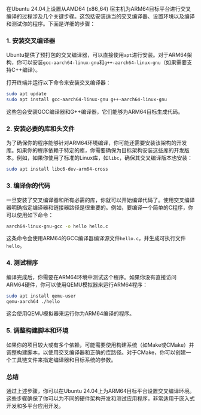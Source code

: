 在Ubuntu 24.04上设置从AMD64 (x86_64) 宿主机为ARM64目标平台进行交叉编译的过程涉及几个关键步骤。这包括安装适当的交叉编译器、设置环境以及编译和测试你的程序。下面是详细的步骤：

### 1. 安装交叉编译器

Ubuntu提供了预打包的交叉编译器，可以直接使用`apt`进行安装。对于ARM64架构，你可以安装`gcc-aarch64-linux-gnu`和`g++-aarch64-linux-gnu`（如果需要支持C++编译）。

打开终端并运行以下命令来安装交叉编译器：

```bash
sudo apt update
sudo apt install gcc-aarch64-linux-gnu g++-aarch64-linux-gnu
```

这些包会安装GCC编译器和G++编译器，它们能够为ARM64目标生成代码。

### 2. 安装必要的库和头文件

为了确保你的程序能够针对ARM64环境编译，你可能还需要安装该架构的开发库。如果你的程序依赖于特定的库，你需要确保为目标架构安装这些库的开发版本。例如，如果你使用了标准的Linux库，如`libc`，确保其交叉编译版本也安装：

```bash
sudo apt install libc6-dev-arm64-cross
```

### 3. 编译你的代码

一旦安装了交叉编译器和所有必需的库，你就可以开始编译代码了。使用交叉编译器明确指定编译器和链接器路径是很重要的。例如，要编译一个简单的C程序，你可以使用如下命令：

```bash
aarch64-linux-gnu-gcc -o hello hello.c
```

这条命令会使用ARM64的GCC编译器编译源文件`hello.c`，并生成可执行文件`hello`。

### 4. 测试程序

编译完成后，你需要在ARM64环境中测试这个程序。如果你没有直接访问ARM64硬件，你可以使用QEMU模拟器来运行ARM64程序：

```bash
sudo apt install qemu-user
qemu-aarch64 ./hello
```

这会使用QEMU模拟器来运行你为ARM64编译的程序。

### 5. 调整构建脚本和环境

如果你的项目较大或有多个依赖，可能需要使用构建系统（如Make或CMake）并调整构建脚本，以使用交叉编译器和正确的库路径。对于CMake，你可以创建一个工具链文件来指定编译器和目标系统的参数。

### 总结

通过上述步骤，你可以在Ubuntu 24.04上为ARM64目标平台设置交叉编译环境。这些步骤确保了你可以为不同的硬件架构开发和测试应用程序，非常适用于嵌入式开发和多平台应用开发。